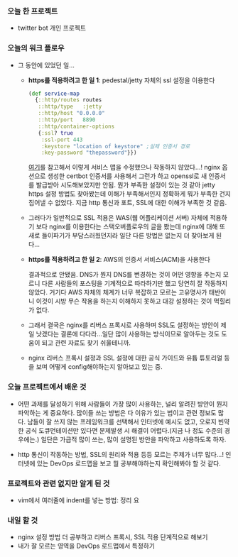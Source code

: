 ### 오늘 한 프로젝트

- twitter bot 개인 프로젝트



### 오늘의 워크 플로우

- 그 동안에 있었던 일...

  - **https를 적용하려고 한 일 1**: pedestal/jetty 자체의 ssl 설정을 이용한다

    ```clojure
    (def service-map
      {::http/routes routes
       ::http/type   :jetty
       ::http/host "0.0.0.0"
       ::http/port   8890
       ::http/container-options 
       {:ssl? true
        :ssl-port 443
        :keystore "location of keystore" ;실제 인증서 경로
        :key-password "thepassword"}})
    ```

    [여기](https://heykieran.github.io/post/pedestal-jetty-https/)를 참고해서 이렇게 서비스 맵을 수정했으나 작동하지 않았다...! nginx 옵션으로 생성한 certbot 인증서를 사용해서 그런가 하고 openssl로 새 인증서를 발급받아 시도해보았지만 안됨. 뭔가 부족한 설정이 있는 것 같아 jetty https 설정 방법도 찾아봤는데 이해가 부족해서인지 정확하게 뭐가 부족한 건지 집어낼 수 없었다. 지금 http 통신과 포트, SSL에 대한 이해가 부족한 것 같음.

  - 그러다가 일반적으로 SSL 적용은 WAS(웹 어플리케이션 서버) 자체에 적용하기 보다 nginx를 이용한다는 스택오버플로우의 글을 봤는데 nginx에 대해 또 새로 들이파기가 부담스러웠던지라 일단 다른 방법은 없는지 더 찾아보게 된다...

  - **https를 적용하려고 한 일 2**: AWS의 인증서 서비스(ACM)을 사용한다

    결과적으로 안됐음. DNS가 뭔지 DNS를 변경하는 것이 어떤 영향을 주는지 모르니 다른 사람들의 포스팅을 기계적으로 따라하기만 했고 당연히 잘 작동하지 않았다.  거기다 AWS 자체의 체계가 너무 복잡하고 모르는 고유명사가 태반이니 이것이 시방 무슨 작용을 하는지 이해하지 못하고 대강 설정하는 것이 먹힐리가 없다.

  - 그래서 결국은 nginx를 리버스 프록시로 사용하며 SSL도 설정하는 방안이 제일 낫겠다는 결론에 다다라...일단 많이 사용하는 방식이므로 알아두는 것도 도움이 되고 관련 자료도 찾기 쉬울테니까.

  - nginx 리버스 프록시 설정과 SSL 설정에 대한 공식 가이드와 유튭 튜토리얼 등을 보며 어떻게 config해야하는지 알아보고 있는 중.

    

### 오늘 프로젝트에서 배운 것

- 어떤 과제를 달성하기 위해 사람들이 가장 많이 사용하는, 널리 알려진 방안이 뭔지 파악하는 게 중요하다. 많이들 쓰는 방법은 다 이유가 있는 법이고 관련 정보도 많다. 남들이 잘 쓰지 않는 프레임워크를 선택해서 인터넷에 예시도 없고, 오로지 빈약한 공식 도큐먼테이션만 있다면 문제발생 시 해결이 어렵다.(지금 나 정도 수준의 경우에는.) 일단은 가급적 많이 쓰는, 많이 설명된 방안을 파악하고 사용하도록 하자. 

- http 통신이 작동하는 방법, SSL의 원리와 적용 등등 모르는 주제가 너무 많다...! 인터넷에 있는 DevOps 로드맵을 보고 뭘 공부해야하는지 확인해봐야 할 것 같다. 

  

### 프로젝트와 관련 없지만 알게 된 것

- vim에서 여러줄에 indent를 넣는 방법: 정리 요

  

### 내일 할 것

- nginx 설정 방법 더 공부하고 리버스 프록시, SSL 적용 단계적으로 해보기  
- 내가 잘 모르는 영역을 DevOps 로드맵에서 특정하기

